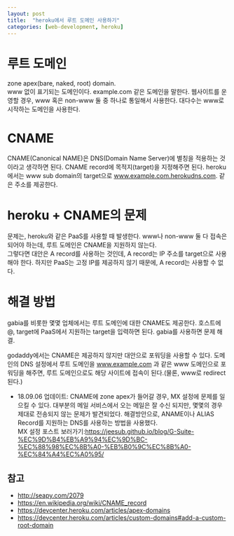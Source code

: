 ```yaml
---
layout: post
title:  "heroku에서 루트 도메인 사용하기"
categories: [web-development, heroku]
---
```


# 루트 도메인
zone apex(bare, naked, root) domain.<br>
www 없이 표기되는 도메인이다. example.com 같은 도메인을 말한다.
웹사이트를 운영할 경우, www 혹은 non-www 둘 중 하나로 통일해서 사용한다.
대다수는 www로 시작하는 도메인을 사용한다.

# CNAME
CNAME(Canonical NAME)은 DNS(Domain Name Server)에 별칭을 적용하는 것이라고 생각하면 된다.
CNAME record에 목적지(target)을 지정해주면 된다.
heroku에서는 www sub domain의 target으로 www.example.com.herokudns.com. 같은 주소를 제공한다.

# heroku + CNAME의 문제
문제는, heroku와 같은 PaaS를 사용할 때 발생한다.
www나 non-www 둘 다 접속은 되어야 하는데, 루트 도메인은 CNAME을 지원하지 않는다.<br>
그렇다면 대안은 A record를 사용하는 것인데, A record는 IP 주소를 target으로 사용해야 한다.
하지만 PaaS는 고정 IP를 제공하지 않기 때문에, A record는 사용할 수 없다.

# 해결 방법
gabia를 비롯한 몇몇 업체에서는 루트 도메인에 대한 CNAME도 제공한다.
호스트에 @, target에 PaaS에서 지원하는 target을 입력하면 된다.
gabia를 사용하면 문제 해결.

godaddy에서는 CNAME은 제공하지 않지만 대안으로 포워딩을 사용할 수 있다.
도메인의 DNS 설정에서 루트 도메인을 www.example.com 과 같은 www 도메인으로 포워딩을 해주면, 루트 도메인으로도 해당 사이트에 접속이 된다.(물론, www로 redirect된다.)

* 18.09.06 업데이트: CNAME에 zone apex가 들어갈 경우, MX 설정에 문제를 일으킬 수 있다. 대부분의 메일 서비스에서 오는 메일은 잘 수신 되지만, 몇몇의 경우 제대로 전송되지 않는 문제가 발견되었다. 해결방안으로, ANAME이나 ALIAS Record를 지원하는 DNS를 사용하는 방법을 사용했다.<br>
MX 설정 포스트 보러가기:<https://jeesub.github.io/blog/G-Suite-%EC%9D%B4%EB%A9%94%EC%9D%BC-%EC%88%98%EC%8B%A0-%EB%B0%9C%EC%8B%A0-%EC%84%A4%EC%A0%95/>

## 참고
* <http://seapy.com/2079>
* <https://en.wikipedia.org/wiki/CNAME_record>
* <https://devcenter.heroku.com/articles/apex-domains>
* <https://devcenter.heroku.com/articles/custom-domains#add-a-custom-root-domain>